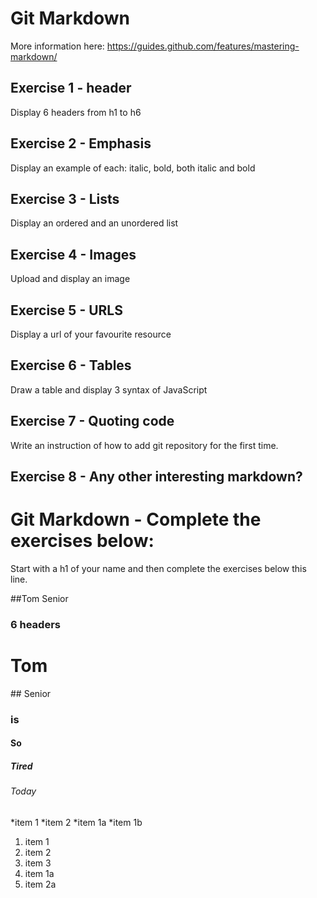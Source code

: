 # Git Markdown

More information here: https://guides.github.com/features/mastering-markdown/

## Exercise 1 - header
Display 6 headers from h1 to h6

## Exercise 2 - Emphasis
Display an example of each: italic, bold, both italic and bold

## Exercise 3 - Lists
Display an ordered and an unordered list

## Exercise 4 - Images
Upload and display an image

## Exercise 5 - URLS
Display a url of your favourite resource

## Exercise 6 - Tables
Draw a table and display 3 syntax of JavaScript

## Exercise 7 - Quoting code
Write an instruction of how to add git repository for the first time.

## Exercise 8 - Any other interesting markdown?

# Git Markdown - Complete the exercises below:
Start with a h1 of your name and then complete the exercises below this line.

##Tom Senior
### 6 headers 

# Tom
## Senior
### is 
#### So 
##### Tired
###### Today 

*item 1
*item 2 
 *item 1a
 *item 1b

 1. item 1 
 1. item 2 
 1. item 3
   1. item 1a
   1. item 2a